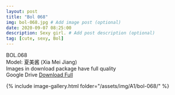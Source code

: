 ```yaml
---
layout: post
title: "Bol 068"
img: bol-068.jpg # Add image post (optional)
date: 2020-09-07 08:25:00
description: Sexy girl. # Add post description (optional)
tag: [cute, sexy, Bol]
---
```

BOL.068  
Model: 夏美酱 (Xia Mei Jiang)                                                      
Images in download package have full quality                    
Google Drive [Download Full](http://gestyy.com/eefQWf)

{% include image-gallery.html folder="/assets/img/A1/bol-068/" %}
